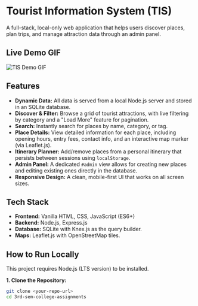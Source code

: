 # Tourist Information System (TIS)

A full-stack, local-only web application that helps users discover places, plan trips, and manage attraction data through an admin panel.

## Live Demo GIF

![TIS Demo GIF](./docs-tis/tis-demo.gif)

## Features

- **Dynamic Data:** All data is served from a local Node.js server and stored in an SQLite database.
- **Discover & Filter:** Browse a grid of tourist attractions, with live filtering by category and a "Load More" feature for pagination.
- **Search:** Instantly search for places by name, category, or tag.
- **Place Details:** View detailed information for each place, including opening hours, entry fees, contact info, and an interactive map marker (via Leaflet.js).
- **Itinerary Planner:** Add/remove places from a personal itinerary that persists between sessions using `localStorage`.
- **Admin Panel:** A dedicated `#admin` view allows for creating new places and editing existing ones directly in the database.
- **Responsive Design:** A clean, mobile-first UI that works on all screen sizes.

## Tech Stack

- **Frontend:** Vanilla HTML, CSS, JavaScript (ES6+)
- **Backend:** Node.js, Express.js
- **Database:** SQLite with Knex.js as the query builder.
- **Maps:** Leaflet.js with OpenStreetMap tiles.

## How to Run Locally

This project requires Node.js (LTS version) to be installed.

**1. Clone the Repository:**
```bash
git clone <your-repo-url>
cd 3rd-sem-college-assignments
